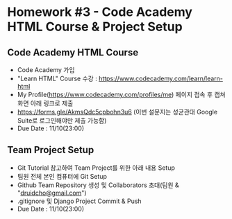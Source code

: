 # Homework #3 - Code Academy HTML Course & Project Setup

## Code Academy HTML Course
- Code Academy 가입
- "Learn HTML" Course 수강 : https://www.codecademy.com/learn/learn-html
- My Profile(https://www.codecademy.com/profiles/me) 페이지 접속 후 캡쳐화면 아래 링크로 제출
- https://forms.gle/AkmsQdc5cpbohn3u6 (이번 설문지는 성균관대 Google Suite로 로그인해야만 제출 가능함)
- Due Date : 11/10(23:00)

## Team Project Setup
- Git Tutorial 참고하여 Team Project를 위한 아래 내용 Setup
- 팀원 전체 본인 컴퓨터에 Git Setup
- Github Team Repository 생성 및 Collaborators 초대(팀원 & "druidcho@gmail.com")
- .gitignore 및 Django Project Commit & Push
- Due Date : 11/10(23:00)
